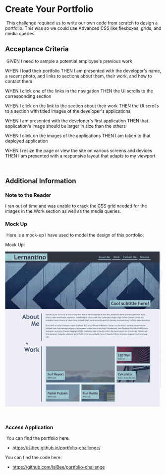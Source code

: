 # Create Your Portfolio
​
This challenge required us to write our own code from scratch to design a portfolio. This was so we could use Advanced CSS like flexboxes, grids, and media queries.
​
## Acceptance Criteria
​
GIVEN I need to sample a potential employee's previous work

WHEN I load their portfolio
THEN I am presented with the developer's name, a recent photo, and links to sections about them, their work, and how to contact them

WHEN I click one of the links in the navigation
THEN the UI scrolls to the corresponding section

WHEN I click on the link to the section about their work
THEN the UI scrolls to a section with titled images of the developer's applications

WHEN I am presented with the developer's first application
THEN that application's image should be larger in size than the others

WHEN I click on the images of the applications
THEN I am taken to that deployed application

WHEN I resize the page or view the site on various screens and devices
THEN I am presented with a responsive layout that adapts to my viewport

​
## Additional Information

### Note to the Reader
I ran out of time and was unable to crack the CSS grid needed for the images in the Work section as well as the media queries. 
​
### Mock Up
​
Here is a mock-up I have used to model the design of this portfolio:

Mock Up:

![Mock up of Portfolio](./assets/images/Mock-Up.jpg "Mock-up")

​
### Access Application
​
You can find the portfolio here:
* https://isibee.github.io/portfolio-challenge/

You can find the code here:
* https://github.com/IsiBee/portfolio-challenge